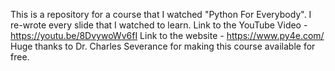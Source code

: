 This is a repository for a course that I watched "Python For Everybody". I re-wrote every slide that I watched to learn. 
Link to the YouTube Video - https://youtu.be/8DvywoWv6fI
Link to the website - https://www.py4e.com/
Huge thanks to Dr. Charles Severance for making this course available for free.
